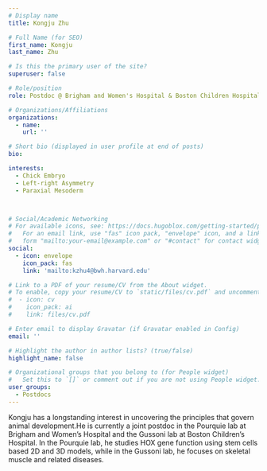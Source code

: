 ```yaml
---
# Display name
title: Kongju Zhu

# Full Name (for SEO)
first_name: Kongju
last_name: Zhu

# Is this the primary user of the site?
superuser: false

# Role/position
role: Postdoc @ Brigham and Women's Hospital & Boston Children Hospital

# Organizations/Affiliations
organizations:
  - name: 
    url: ''

# Short bio (displayed in user profile at end of posts)
bio: 

interests:
  - Chick Embryo
  - Left-right Asymmetry
  - Paraxial Mesoderm



# Social/Academic Networking
# For available icons, see: https://docs.hugoblox.com/getting-started/page-builder/#icons
#   For an email link, use "fas" icon pack, "envelope" icon, and a link in the
#   form "mailto:your-email@example.com" or "#contact" for contact widget.
social:
  - icon: envelope
    icon_pack: fas
    link: 'mailto:kzhu4@bwh.harvard.edu'

# Link to a PDF of your resume/CV from the About widget.
# To enable, copy your resume/CV to `static/files/cv.pdf` and uncomment the lines below.
#  - icon: cv
#    icon_pack: ai
#    link: files/cv.pdf

# Enter email to display Gravatar (if Gravatar enabled in Config)
email: ''

# Highlight the author in author lists? (true/false)
highlight_name: false

# Organizational groups that you belong to (for People widget)
#   Set this to `[]` or comment out if you are not using People widget.
user_groups:
  - Postdocs
---
```


Kongju has a longstanding interest in uncovering the principles that govern animal development.He is currently a joint postdoc in the Pourquie lab at Brigham and Women’s Hospital and the Gussoni lab at Boston Children’s Hospital. In the Pourquie lab, he studies HOX gene function using stem cells based 2D and 3D models, while in the Gussoni lab, he focuses on skeletal muscle and related diseases.